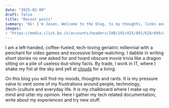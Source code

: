 ```yaml
---
date: "2025-02-09"
draft: false
title: "Recent posts"
summary: "Hi! I'm Jason. Welcome to the blog, to my thoughts, links and moods!"
images:
- "https://media.click.ba.it/accounts/headers/108/193/425/891/628/609/original/bf6911fbef728a69.jpeg"
---
```


I am a left-handed, coffee-fueled, tech-loving geriatric millennial with a penchant for video games and excessive binge-watching. I dabble in writing short stories no one asked for and hoard obscure movie trivia like a dragon sitting on a pile of useless-but-shiny facts. By trade, I work in IT, where I shake my fist at the sky and yell at [clouds](https://en.wikipedia.org/wiki/Cloud_computing) for a living.

On this blog you will find my moods, thoughts and rants. It is my pressure valve to vent some of my frustrations around people, technology, (tech-)culture and everyday life. It is my chalkboard where I make up my mind and utter my opinion. Here I gather my tech related documentation, write about my experiences and try new stuff.
